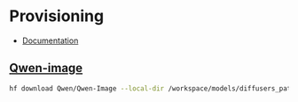 # Provisioning

- [Documentation](https://github.com/tdrussell/diffusion-pipe/blob/main/docs/supported_models.md)

## [Qwen-image](https://huggingface.co/Qwen/Qwen-Image)

```bash
hf download Qwen/Qwen-Image --local-dir /workspace/models/diffusers_path/
```

